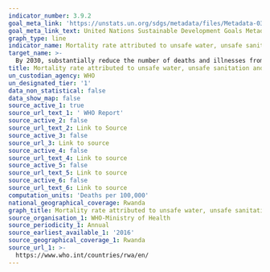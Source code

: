```yaml
---
indicator_number: 3.9.2
goal_meta_link: 'https://unstats.un.org/sdgs/metadata/files/Metadata-03-09-02.pdf'
goal_meta_link_text: United Nations Sustainable Development Goals Metadata (pdf 865kB)
graph_type: line
indicator_name: Mortality rate attributed to unsafe water, unsafe sanitation and lack of hygiene (exposure to unsafe Water, Sanitation and Hygiene for All (WASH) services)
target_name: >-
  By 2030, substantially reduce the number of deaths and illnesses from hazardous chemicals and air, water and soil pollution and contamination
title: Mortality rate attributed to unsafe water, unsafe sanitation and lack of hygiene
un_custodian_agency: WHO
un_designated_tier: '1'
data_non_statistical: false
data_show_map: false
source_active_1: true
source_url_text_1: ' WHO Report'
source_active_2: false
source_url_text_2: Link to Source
source_active_3: false
source_url_3: Link to source
source_active_4: false
source_url_text_4: Link to source
source_active_5: false
source_url_text_5: Link to source
source_active_6: false
source_url_text_6: Link to source
computation_units: 'Deaths per 100,000'
national_geographical_coverage: Rwanda
graph_title: Mortality rate attributed to unsafe water, unsafe sanitation and lack of hygiene
source_organisation_1: WHO-Ministry of Health
source_periodicity_1: Annual
source_earliest_available_1: '2016'
source_geographical_coverage_1: Rwanda
source_url_1: >-
  https://www.who.int/countries/rwa/en/
---
```

